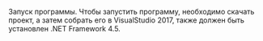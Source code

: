 Запуск программы.
Чтобы запустить программу, необходимо скачать проект, а затем собрать его в VisualStudio 2017, также должен быть установлен .NET Framework 4.5.
